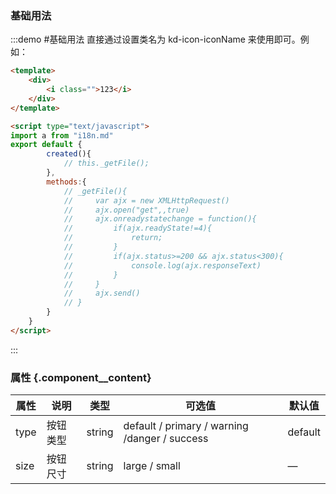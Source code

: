 ### 基础用法
:::demo #基础用法 直接通过设置类名为 kd-icon-iconName 来使用即可。例如：

```html
<template>
    <div>
        <i class="">123</i>
    </div>
</template>

<script type="text/javascript">
import a from "i18n.md"
export default {
        created(){
            // this._getFile();
        },
        methods:{
            // _getFile(){
            //     var ajx = new XMLHttpRequest()
            //     ajx.open("get",,true)
            //     ajx.onreadystatechange = function(){
            //         if(ajx.readyState!=4){
            //             return;
            //         }
            //         if(ajx.status>=200 && ajx.status<300){
            //             console.log(ajx.responseText)
            //         }
            //     }
            //     ajx.send()
            // }
        }
    }
</script>
```
:::

### 属性 {.component__content}
| 属性      | 说明    | 类型      | 可选值       | 默认值   |
|---------- |-------- |---------- |-------------  |-------- |
| type     | 按钮类型   | string    | default / primary / warning /danger / success | default
| size     | 按钮尺寸   | string    | large / small |     —    |
